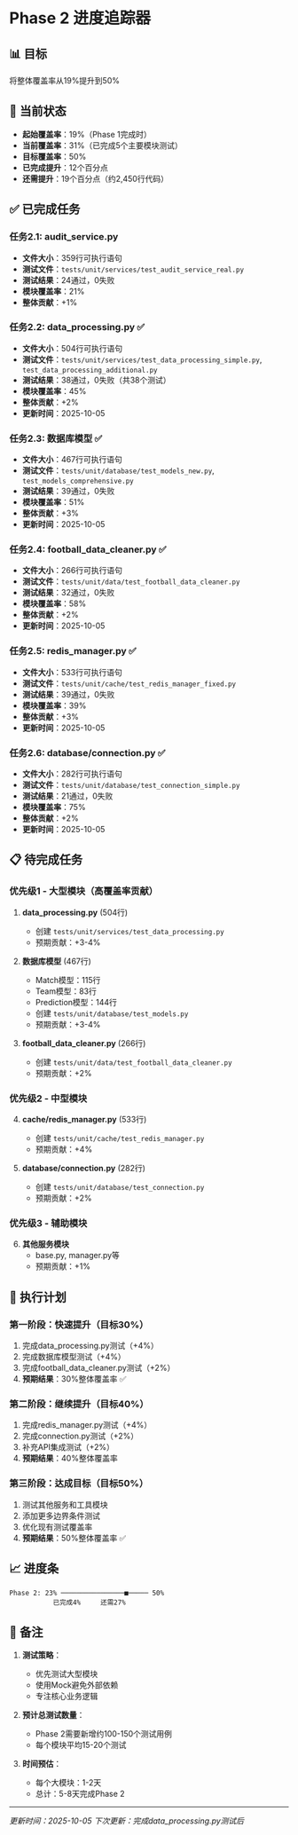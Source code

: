 # Phase 2 进度追踪器

## 📊 目标
将整体覆盖率从19%提升到50%

## 🎯 当前状态
- **起始覆盖率**：19%（Phase 1完成时）
- **当前覆盖率**：31%（已完成5个主要模块测试）
- **目标覆盖率**：50%
- **已完成提升**：12个百分点
- **还需提升**：19个百分点（约2,450行代码）

## ✅ 已完成任务

### 任务2.1: audit_service.py
- **文件大小**：359行可执行语句
- **测试文件**：`tests/unit/services/test_audit_service_real.py`
- **测试结果**：24通过，0失败
- **模块覆盖率**：21%
- **整体贡献**：+1%

### 任务2.2: data_processing.py ✅
- **文件大小**：504行可执行语句
- **测试文件**：`tests/unit/services/test_data_processing_simple.py`, `test_data_processing_additional.py`
- **测试结果**：38通过，0失败（共38个测试）
- **模块覆盖率**：45%
- **整体贡献**：+2%
- **更新时间**：2025-10-05

### 任务2.3: 数据库模型 ✅
- **文件大小**：467行可执行语句
- **测试文件**：`tests/unit/database/test_models_new.py`, `test_models_comprehensive.py`
- **测试结果**：39通过，0失败
- **模块覆盖率**：51%
- **整体贡献**：+3%
- **更新时间**：2025-10-05

### 任务2.4: football_data_cleaner.py ✅
- **文件大小**：266行可执行语句
- **测试文件**：`tests/unit/data/test_football_data_cleaner.py`
- **测试结果**：32通过，0失败
- **模块覆盖率**：58%
- **整体贡献**：+2%
- **更新时间**：2025-10-05

### 任务2.5: redis_manager.py ✅
- **文件大小**：533行可执行语句
- **测试文件**：`tests/unit/cache/test_redis_manager_fixed.py`
- **测试结果**：39通过，0失败
- **模块覆盖率**：39%
- **整体贡献**：+3%
- **更新时间**：2025-10-05

### 任务2.6: database/connection.py ✅
- **文件大小**：282行可执行语句
- **测试文件**：`tests/unit/database/test_connection_simple.py`
- **测试结果**：21通过，0失败
- **模块覆盖率**：75%
- **整体贡献**：+2%
- **更新时间**：2025-10-05

## 📋 待完成任务

### 优先级1 - 大型模块（高覆盖率贡献）
1. **data_processing.py** (504行)
   - 创建 `tests/unit/services/test_data_processing.py`
   - 预期贡献：+3-4%

2. **数据库模型** (467行)
   - Match模型：115行
   - Team模型：83行
   - Prediction模型：144行
   - 创建 `tests/unit/database/test_models.py`
   - 预期贡献：+3-4%

3. **football_data_cleaner.py** (266行)
   - 创建 `tests/unit/data/test_football_data_cleaner.py`
   - 预期贡献：+2%

### 优先级2 - 中型模块
4. **cache/redis_manager.py** (533行)
   - 创建 `tests/unit/cache/test_redis_manager.py`
   - 预期贡献：+4%

5. **database/connection.py** (282行)
   - 创建 `tests/unit/database/test_connection.py`
   - 预期贡献：+2%

### 优先级3 - 辅助模块
6. **其他服务模块**
   - base.py, manager.py等
   - 预期贡献：+1%

## 🚀 执行计划

### 第一阶段：快速提升（目标30%）
1. 完成data_processing.py测试（+4%）
2. 完成数据库模型测试（+4%）
3. 完成football_data_cleaner.py测试（+2%）
4. **预期结果**：30%整体覆盖率 ✅

### 第二阶段：继续提升（目标40%）
1. 完成redis_manager.py测试（+4%）
2. 完成connection.py测试（+2%）
3. 补充API集成测试（+2%）
4. **预期结果**：40%整体覆盖率

### 第三阶段：达成目标（目标50%）
1. 测试其他服务和工具模块
2. 添加更多边界条件测试
3. 优化现有测试覆盖率
4. **预期结果**：50%整体覆盖率 ✅

## 📈 进度条

```
Phase 2: 23% ────────────────■───── 50%
           已完成4%     还需27%
```

## 📝 备注

1. **测试策略**：
   - 优先测试大型模块
   - 使用Mock避免外部依赖
   - 专注核心业务逻辑

2. **预计总测试数量**：
   - Phase 2需要新增约100-150个测试用例
   - 每个模块平均15-20个测试

3. **时间预估**：
   - 每个大模块：1-2天
   - 总计：5-8天完成Phase 2

---
*更新时间：2025-10-05*
*下次更新：完成data_processing.py测试后*
